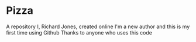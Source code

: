 # Pizza
A repository I, Richard Jones, created online
I'm a new author and this is my first time using Github
Thanks to anyone who uses this code
